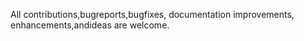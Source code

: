 
All contributions,bugreports,bugfixes, documentation improvements, enhancements,andideas are welcome.
